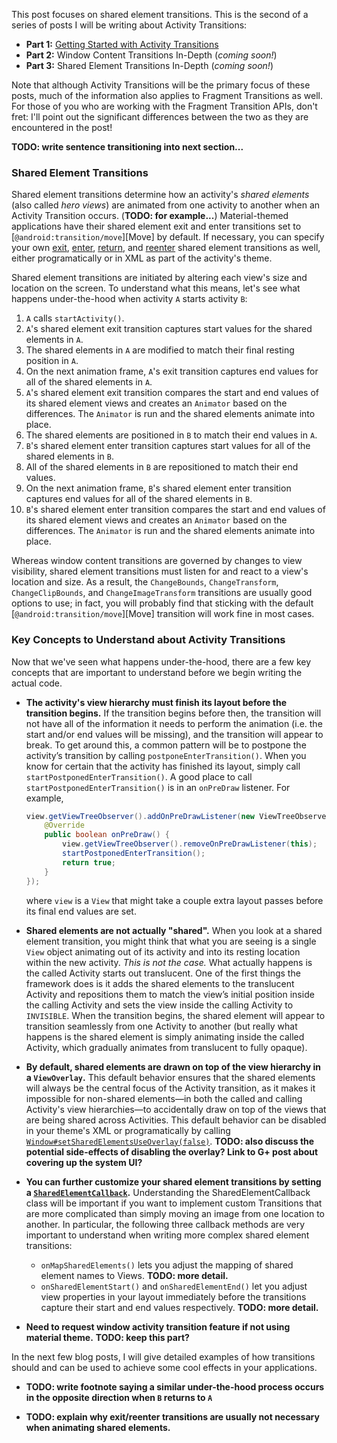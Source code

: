 This post focuses on shared element transitions. This is the second of a series of posts I will be writing about Activity Transitions:

* **Part 1:** <a href="/2014/11/activity-transitions-getting-started-part1.html">Getting Started with Activity Transitions</a>
* **Part 2:** Window Content Transitions In-Depth (_coming soon!_)
* **Part 3:** Shared Element Transitions In-Depth (_coming soon!_)

Note that although Activity Transitions will be the primary focus of these posts, much of the information also applies to Fragment Transitions as well. For those of you who are working with the Fragment Transition APIs, don't fret: I'll point out the significant differences between the two as they are encountered in the post!

**TODO: write sentence transitioning into next section...**

### Shared Element Transitions

<!--morestart-->

Shared element transitions determine how an activity's _shared elements_ (also called _hero views_) are animated from one activity to another when an Activity Transition occurs. (**TODO: for example...**) Material-themed applications have their shared element exit and enter transitions set to [`@android:transition/move`][Move] by default. If necessary, you can specify your own [exit][setSharedElementExitTransition], [enter][setSharedElementEnterTransition], [return][setSharedElementReturnTransition], and [reenter][setSharedElementReenterTransition] shared element transitions as well, either programatically or in XML as part of the activity's theme.

Shared element transitions are initiated by altering each view's size and location on the screen. To understand what this means, let's see what happens under-the-hood when activity `A` starts activity `B`:

<!--more-->

1. `A` calls `startActivity()`.
2. `A`'s shared element exit transition captures start values for the shared elements in `A`.
3. The shared elements in `A` are modified to match their final resting position in `A`.
4. On the next animation frame, `A`'s exit transition captures end values for all of the shared elements in `A`.
5. `A`'s shared element exit transition compares the start and end values of its shared element views and creates an `Animator` based on the differences. The `Animator` is run and the shared elements animate into place.
6. The shared elements are positioned in `B` to match their end values in `A`.
7. `B`'s shared element enter transition captures start values for all of the shared elements in `B`.
8. All of the shared elements in `B` are repositioned to match their end values.
9. On the next animation frame, `B`'s shared element enter transition captures end values for all of the shared elements in `B`.
10. `B`'s shared element enter transition compares the start and end values of its shared element views and creates an `Animator` based on the differences. The `Animator` is run and the shared elements animate into place.

Whereas window content transitions are governed by changes to view visibility, shared element transitions must listen for and react to a view's location and size. As a result, the `ChangeBounds`, `ChangeTransform`, `ChangeClipBounds`, and `ChangeImageTransform` transitions are usually good options to use; in fact, you will probably find that sticking with the default [`@android:transition/move`][Move] transition will work fine in most cases.

### Key Concepts to Understand about Activity Transitions

Now that we've seen what happens under-the-hood, there are a few key concepts that are important to understand before we begin writing the actual code.

* <b>The activity's view hierarchy must finish its layout before the transition begins.</b> If the transition begins before then, the transition will not have all of the information it needs to perform the animation (i.e. the start and/or end values will be missing), and the transition will appear to break. To get around this, a common pattern will be to postpone the activity’s transition by calling `postponeEnterTransition()`. When you know for certain that the activity has finished its layout, simply call `startPostponedEnterTransition()`. A good place to call `startPostponedEnterTransition()` is in an `onPreDraw` listener. For example,

    ```java
    view.getViewTreeObserver().addOnPreDrawListener(new ViewTreeObserver.OnPreDrawListener() {
        @Override
        public boolean onPreDraw() {
            view.getViewTreeObserver().removeOnPreDrawListener(this);
            startPostponedEnterTransition();
            return true;
        }
    });
    ```

    where `view` is a `View` that might take a couple extra layout passes before its final end values are set.

* <b>Shared elements are not actually "shared".</b> When you look at a shared element transition, you might think that what you are seeing is a single `View` object animating out of its activity and into its resting location within the new activity. _This is not the case._ What actually happens is the called Activity starts out translucent. One of the first things the framework does is it adds the shared elements to the translucent Activity and repositions them to match the view’s initial position inside the calling Activity and sets the view inside the calling Activity to `INVISIBLE`. When the transition begins, the shared element will appear to transition seamlessly from one Activity to another (but really what happens is the shared element is simply animating inside the called Activity, which gradually animates from translucent to fully opaque).

* <b>By default, shared elements are drawn on top of the view hierarchy in a `ViewOverlay`.</b> This default behavior ensures that the shared elements will always be the central focus of the Activity transition, as it makes it impossible for non-shared elements&mdash;in both the called and calling Activity's view hierarchies&mdash;to accidentally draw on top of the views that are being shared across Activities. This default behavior can be disabled in your theme's XML or programatically by calling [`Window#setSharedElementsUseOverlay(false)`][setSharedElementsUseOverlay]. **TODO: also discuss the potential side-effects of disabling the overlay? Link to G+ post about covering up the system UI?**

* <b>You can further customize your shared element transitions by setting a [`SharedElementCallback`][SharedElementCallback].</b> Understanding the SharedElementCallback class will be important if you want to implement custom Transitions that are more complicated than simply moving an image from one location to another. In particular, the following three callback methods are very important to understand when writing more complex shared element transitions:

    - `onMapSharedElements()` lets you adjust the mapping of shared element names to Views. **TODO: more detail.**
    - `onSharedElementStart()` and `onSharedElementEnd()` let you adjust view properties in your layout immediately before the transitions capture their start and end values respectively. **TODO: more detail.**

* <b>Need to request window activity transition feature if not using material theme.</b> **TODO: keep this part?**

In the next few blog posts, I will give detailed examples of how transitions should and can be used to achieve some cool effects in your applications.

* **TODO: write footnote saying a similar under-the-hood process occurs in the opposite direction when `B` returns to `A`**
* **TODO: explain why exit/reenter transitions are usually not necessary when animating shared elements.**

  [setSharedElementsUseOverlay]: https://developer.android.com/reference/android/view/Window.html#setSharedElementsUseOverlay(boolean)
  [SharedElementCallback]: https://developer.android.com/reference/android/app/SharedElementCallback.html

  [setExitTransition]: https://developer.android.com/reference/android/view/Window.html#setExitTransition(android.transition.Transition)
  [setEnterTransition]: https://developer.android.com/reference/android/view/Window.html#setEnterTransition(android.transition.Transition)
  [setReturnTransition]: https://developer.android.com/reference/android/view/Window.html#setReturnTransition(android.transition.Transition)
  [setReenterTransition]: https://developer.android.com/reference/android/view/Window.html#setReenterTransition(android.transition.Transition)

  [setSharedElementExitTransition]: https://developer.android.com/reference/android/view/Window.html#setSharedElementExitTransition(android.transition.Transition)
  [setSharedElementEnterTransition]: https://developer.android.com/reference/android/view/Window.html#setSharedElementEnterTransition(android.transition.Transition)
  [setSharedElementReturnTransition]: https://developer.android.com/reference/android/view/Window.html#setSharedElementReturnTransition(android.transition.Transition)
  [setSharedElementReenterTransition]: https://developer.android.com/reference/android/view/Window.html#setSharedElementReenterTransition(android.transition.Transition)

